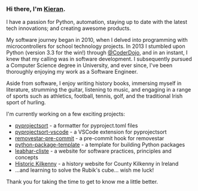 ### Hi there, I'm [Kieran](https://github.com/kieran-ryan).

I have a passion for Python, automation, staying up to date with the latest tech innovations; and creating awesome products.

My software journey began in 2010, when I delved into programming with microcontrollers for school technology projects. In 2013 I stumbled upon Python (version 3.3 for the win!) through [@CoderDojo](https://github.com/CoderDojo), and in an instant, I knew that my calling was in software development. I subsequently pursued a Computer Science degree in University, and ever since, I've been thoroughly enjoying my work as a Software Engineer.

Aside from software, I enjoy writing history books, immersing myself in literature, strumming the guitar, listening to music, and engaging in a range of sports such as athletics, football, tennis, golf, and the traditional Irish sport of hurling.

I'm currently working on a few exciting projects:

- [pyprojectsort](https://github.com/kieran-ryan/pyprojectsort) - a formatter for pyproject.toml files
- [pyprojectsort-vscode](https://github.com/kieran-ryan/pyprojectsort-vscode) - a VSCode extension for pyprojectsort
- [removestar-pre-commit](https://github.com/kieran-ryan/removestar-pre-commit) - a pre-commit hook for removestar
- [python-package-template](https://github.com/kieran-ryan/python-package-template) - a template for building Python packages
- [leabhar-cliste](https://kieran-ryan.github.io/leabhar-cliste/) - a website for software practices, principles and concepts
- [Historic Kilkenny](https://historickilkenny.com) - a history website for County Kilkenny in Ireland
- ...and learning to solve the Rubik's cube... wish me luck!

Thank you for taking the time to get to know me a little better.
